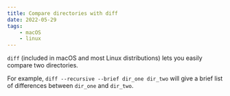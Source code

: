 ```yaml
---
title: Compare directories with diff
date: 2022-05-29
tags:
    - macOS
    - linux
---
```


`diff` (included in macOS and most Linux distributions) lets you easily compare
two directories.

For example, `diff --recursive --brief dir_one dir_two` will give a brief list
of differences between `dir_one` and `dir_two`.

